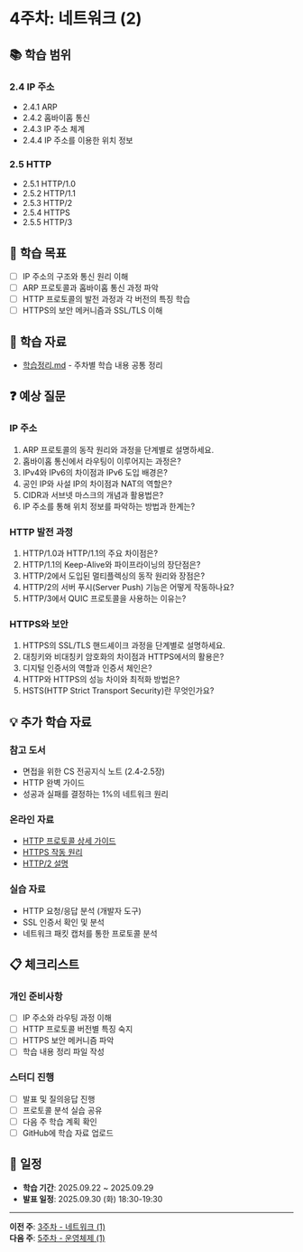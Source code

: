 # 4주차: 네트워크 (2)

## 📚 학습 범위

### 2.4 IP 주소
- 2.4.1 ARP
- 2.4.2 홉바이홉 통신
- 2.4.3 IP 주소 체계
- 2.4.4 IP 주소를 이용한 위치 정보

### 2.5 HTTP
- 2.5.1 HTTP/1.0
- 2.5.2 HTTP/1.1
- 2.5.3 HTTP/2
- 2.5.4 HTTPS
- 2.5.5 HTTP/3

## 🎯 학습 목표

- [ ] IP 주소의 구조와 통신 원리 이해
- [ ] ARP 프로토콜과 홉바이홉 통신 과정 파악
- [ ] HTTP 프로토콜의 발전 과정과 각 버전의 특징 학습
- [ ] HTTPS의 보안 메커니즘과 SSL/TLS 이해

## 📝 학습 자료

- [학습정리.md](./학습정리.md) - 주차별 학습 내용 공통 정리

## ❓ 예상 질문

### IP 주소
1. ARP 프로토콜의 동작 원리와 과정을 단계별로 설명하세요.
2. 홉바이홉 통신에서 라우팅이 이루어지는 과정은?
3. IPv4와 IPv6의 차이점과 IPv6 도입 배경은?
4. 공인 IP와 사설 IP의 차이점과 NAT의 역할은?
5. CIDR과 서브넷 마스크의 개념과 활용법은?
6. IP 주소를 통해 위치 정보를 파악하는 방법과 한계는?

### HTTP 발전 과정
1. HTTP/1.0과 HTTP/1.1의 주요 차이점은?
2. HTTP/1.1의 Keep-Alive와 파이프라이닝의 장단점은?
3. HTTP/2에서 도입된 멀티플렉싱의 동작 원리와 장점은?
4. HTTP/2의 서버 푸시(Server Push) 기능은 어떻게 작동하나요?
5. HTTP/3에서 QUIC 프로토콜을 사용하는 이유는?

### HTTPS와 보안
1. HTTPS의 SSL/TLS 핸드셰이크 과정을 단계별로 설명하세요.
2. 대칭키와 비대칭키 암호화의 차이점과 HTTPS에서의 활용은?
3. 디지털 인증서의 역할과 인증서 체인은?
4. HTTP와 HTTPS의 성능 차이와 최적화 방법은?
5. HSTS(HTTP Strict Transport Security)란 무엇인가요?

## 💡 추가 학습 자료

### 참고 도서
- 면접을 위한 CS 전공지식 노트 (2.4-2.5장)
- HTTP 완벽 가이드
- 성공과 실패를 결정하는 1%의 네트워크 원리

### 온라인 자료
- [HTTP 프로토콜 상세 가이드](https://developer.mozilla.org/ko/docs/Web/HTTP)
- [HTTPS 작동 원리](https://howhttps.works/)
- [HTTP/2 설명](https://developers.google.com/web/fundamentals/performance/http2)

### 실습 자료
- HTTP 요청/응답 분석 (개발자 도구)
- SSL 인증서 확인 및 분석
- 네트워크 패킷 캡처를 통한 프로토콜 분석

## 📋 체크리스트

### 개인 준비사항
- [ ] IP 주소와 라우팅 과정 이해
- [ ] HTTP 프로토콜 버전별 특징 숙지
- [ ] HTTPS 보안 메커니즘 파악
- [ ] 학습 내용 정리 파일 작성

### 스터디 진행
- [ ] 발표 및 질의응답 진행
- [ ] 프로토콜 분석 실습 공유
- [ ] 다음 주 학습 계획 확인
- [ ] GitHub에 학습 자료 업로드

## 📅 일정

- **학습 기간**: 2025.09.22 ~ 2025.09.29
- **발표 일정**: 2025.09.30 (화) 18:30-19:30

---

**이전 주**: [3주차 - 네트워크 (1)](../week03/README.md)  
**다음 주**: [5주차 - 운영체제 (1)](../week05/README.md)